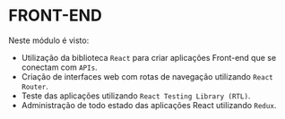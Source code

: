 # FRONT-END
Neste módulo é visto:

- Utilização da biblioteca `React` para criar aplicações Front-end que se conectam com `APIs`.
- Criação de interfaces web com rotas de navegação utilizando `React Router`.
- Teste das aplicações utilizando `React Testing Library (RTL)`.
- Administração de todo estado das aplicações React utilizando `Redux`.
